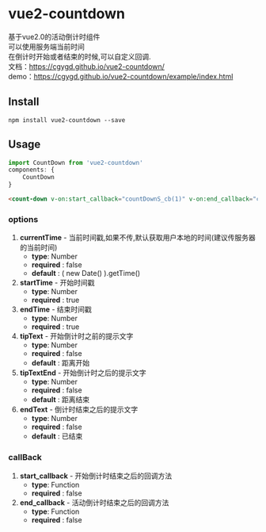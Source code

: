 # vue2-countdown

基于vue2.0的活动倒计时组件  
可以使用服务端当前时间  
在倒计时开始或者结束的时候,可以自定义回调.  
文档：<a href="https://cgygd.github.io/vue2-countdown/">https://cgygd.github.io/vue2-countdown/</a>  
demo：https://cgygd.github.io/vue2-countdown/example/index.html

## Install
```
npm install vue2-countdown --save

```

## Usage

```js
import CountDown from 'vue2-countdown'
components: {
    CountDown
}
```

```html
<count-down v-on:start_callback="countDownS_cb(1)" v-on:end_callback="countDownE_cb(1)" :currentTime="1481450106" :startTime="1481450110" :endTime="1481450115" :tipText="'距离开始文字1'" :tipTextEnd="'距离结束文字1'" :endText="'结束自定义文字2'"></count-down>
```

### options
1. **currentTime** - 当前时间戳,如果不传,默认获取用户本地的时间(建议传服务器的当前时间) 
    - **type**: Number
    - **required** : false
    - **default** : ( new Date() ).getTime()
2. **startTime** - 开始时间戳
    - **type**: Number
    - **required** : true
3. **endTime** - 结束时间戳
    - **type**: Number
    - **required** : true
4. **tipText** - 开始倒计时之前的提示文字
    - **type**: Number
    - **required** : false
    - **default** : 距离开始
5. **tipTextEnd** - 开始倒计时之后的提示文字
    - **type**: Number
    - **required** : false
    - **default** : 距离结束
6. **endText** - 倒计时结束之后的提示文字
    - **type**: Number
    - **required** : false
    - **default** : 已结束
    
### callBack
1. **start_callback** - 开始倒计时结束之后的回调方法
    - **type**: Function
    - **required** : false
2. **end_callback** - 活动倒计时结束之后的回调方法
    - **type**: Function
    - **required** : false
